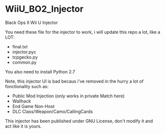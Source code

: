 # WiiU_BO2_Injector
Black Ops II Wii U Injector

You need these file for the injector to work, i will update this repo a lot, like a LOT:

- final.txt
- injector.pyc
- tcpgecko.py
- common.py

You also need to install Python 2.7

Note, this injector UI is bad becaus i've removed in the hurry a lot of fonctionality such as:

- Public Mod Injection (only works in private Match here)
- Wallhack
- End Game Non-Host
- DLC Class/Weapon/Camo/CallingCards

This injector has been published under GNU License, don't modify it and act like it is yours.
  
